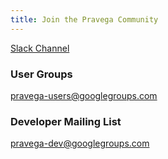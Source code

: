 ```yaml
---
title: Join the Pravega Community
---
```


<!--
Copyright (c) Dell Inc., or its subsidiaries. All Rights Reserved.

Licensed under the Apache License, Version 2.0 (the "License");
you may not use this file except in compliance with the License.
You may obtain a copy of the License at

    http://www.apache.org/licenses/LICENSE-2.0
-->

[Slack Channel](https://pravega-io.slack.com/)

### User Groups
pravega-users@googlegroups.com

### Developer Mailing List
pravega-dev@googlegroups.com
